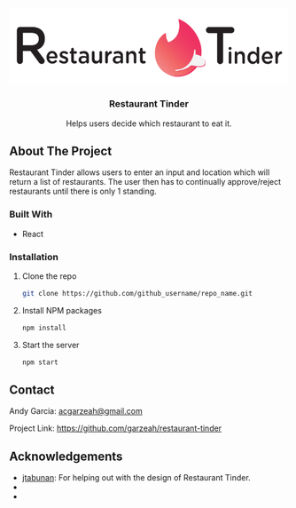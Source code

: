 <!-- PROJECT LOGO -->
<br />
<p align="center">
  <a href="https://github.com/garzeah/restaurant-tinder">
    <img src="src/assets/images/desktopLogo.png" alt="Logo">
  </a>

  <h3 align="center">Restaurant Tinder</h3>

  <p align="center">
     Helps users decide which restaurant to eat it.
  </p>
</p>

<!-- ABOUT THE PROJECT -->
## About The Project
Restaurant Tinder allows users to enter an input and location which will return a list of restaurants. The user then has to continually approve/reject restaurants until there is only 1 standing.

### Built With

* React

### Installation

1. Clone the repo
   ```sh
   git clone https://github.com/github_username/repo_name.git
   ```
2. Install NPM packages
   ```sh
   npm install
   ```
3. Start the server
   ```sh
   npm start
   ```


<!-- CONTACT -->
## Contact

Andy Garcia: acgarzeah@gmail.com

Project Link: https://github.com/garzeah/restaurant-tinder



<!-- ACKNOWLEDGEMENTS -->
## Acknowledgements

* [jtabunan](https://github.com/jtabunan): For helping out with the design of Restaurant Tinder.
* []()
* []()
